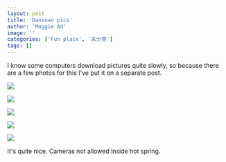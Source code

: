```yaml
---
layout: post
title: 'Dansuao pics'
author: 'Maggie Ad'
image: ''
categories: ['Fun place', '未分类']
tags: []
---
```


I know some computers download pictures quite slowly, so because there are a few photos for this I've put it on a separate post.

![](http://static.flickr.com/35/68219794_cfc9207757_m.jpg)

![](http://static.flickr.com/9/68219826_b8ea7b1269_m.jpg)

![](http://static.flickr.com/6/68219923_2350af3efb_m.jpg)

![](http://static.flickr.com/18/68219859_23103448d1_m.jpg)

![](http://static.flickr.com/18/68219987_afc845ad35_m.jpg)

It's quite nice. Cameras not allowed inside hot spring.